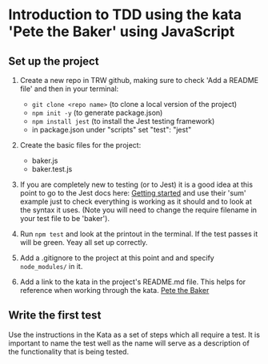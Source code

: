 # Introduction to TDD using the kata 'Pete the Baker' using JavaScript

## Set up the project

1. Create a new repo in TRW github, making sure to check 'Add a README file' and then in your terminal:
    - `git clone <repo name>` (to clone a local version of the project)
    - `npm init -y` (to generate package.json)
    - `npm install jest` (to install the Jest testing framework)
    - in package.json under "scripts" set "test": "jest"
2. Create the basic files for the project:

    - baker.js
    - baker.test.js

3. If you are completely new to testing (or to Jest) it is a good idea at this point to go to the Jest docs here: [Getting started](https://jestjs.io/docs/getting-started) and use their 'sum' example just to check everything is working as it should and to look at the syntax it uses. (Note you will need to change the require filename in your test file to be 'baker').

4. Run `npm test` and look at the printout in the terminal. If the test passes it will be green. Yeay all set up correctly.

5. Add a .gitignore to the project at this point and and specify `node_modules/` in it.

6. Add a link to the kata in the project's README.md file. This helps for reference when working through the kata.
   [Pete the Baker](https://docs.google.com/document/d/1oCyiPhXUx_eRFSYk36zzGDB3W8lfwMd6pNxHEU5Rm8A/edit#heading=h.eyry7tzh9e8n)

## Write the first test

Use the instructions in the Kata as a set of steps which all require a test.
It is important to name the test well as the name will serve as a description of the functionality that is being tested.
